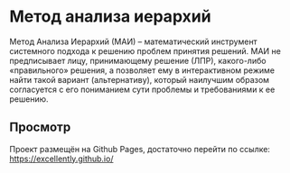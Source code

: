 # Метод анализа иерархий
Метод Анализа Иерархий (МАИ) – математический инструмент системного подхода к решению проблем принятия решений. МАИ не предписывает лицу, принимающему решение (ЛПР), какого-либо «правильного» решения, а позволяет ему в интерактивном режиме найти такой вариант (альтернативу), который наилучшим образом согласуется с его пониманием сути проблемы и требованиями к ее решению.

## Просмотр
Проект размещён на Github Pages, достаточно перейти по ссылке:
https://excellently.github.io/
